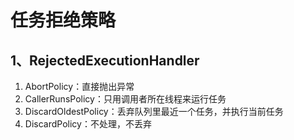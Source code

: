 # 任务拒绝策略

## 1、RejectedExecutionHandler

1. AbortPolicy：直接抛出异常
2. CallerRunsPolicy：只用调用者所在线程来运行任务
3. DiscardOldestPolicy：丢弃队列里最近一个任务，并执行当前任务
4. DiscardPolicy：不处理，不丢弃





